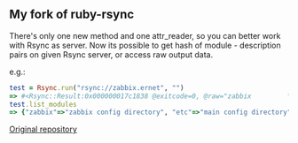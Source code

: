 ## My fork of ruby-rsync
There's only one new method and one attr_reader, so you can better work with Rsync as server.
Now its possible to get hash of module - description pairs on given Rsync server, or access raw output data.

e.g.:
```ruby
test = Rsync.run("rsync://zabbix.ernet", "")
=> #<Rsync::Result:0x000000017c1838 @exitcode=0, @raw="zabbix         \tzabbix config directory\netc            \tmain config directory\n">
test.list_modules
=> {"zabbix"=>"zabbix config directory", "etc"=>"main config directory"}
```

[Original repository](https://github.com/jbussdieker/ruby-rsync)
